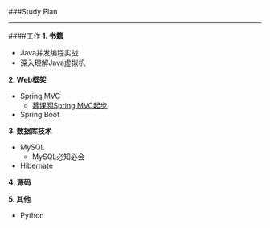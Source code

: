 ###Study Plan
___
####工作
**1. 书籍**
* Java并发编程实战
* 深入理解Java虚拟机
 
**2. Web框架**
* Spring MVC	 
	* [慕课网Spring MVC起步](http://www.imooc.com/learn/47)
* Spring Boot
 
**3. 数据库技术**
* MySQL
	* MySQL必知必会
* Hibernate

**4. 源码**

**5. 其他**
* Python
		
